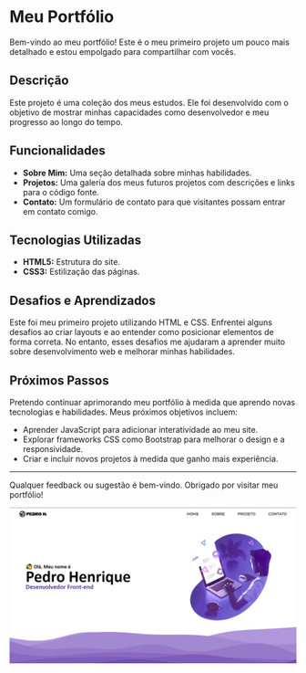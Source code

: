 # Meu Portfólio

Bem-vindo ao meu portfólio! Este é o meu primeiro projeto um pouco mais detalhado e estou empolgado para compartilhar com vocês.

## Descrição

Este projeto é uma coleção dos meus estudos. Ele foi desenvolvido com o objetivo de mostrar minhas capacidades como desenvolvedor e meu progresso ao longo do tempo.

## Funcionalidades

- **Sobre Mim:** Uma seção detalhada sobre minhas habilidades.
- **Projetos:** Uma galeria dos meus futuros projetos com descrições e links para o código fonte.
- **Contato:** Um formulário de contato para que visitantes possam entrar em contato comigo.

## Tecnologias Utilizadas

- **HTML5:** Estrutura do site.
- **CSS3:** Estilização das páginas.

## Desafios e Aprendizados

Este foi meu primeiro projeto utilizando HTML e CSS. Enfrentei alguns desafios ao criar layouts e ao entender como posicionar elementos de forma correta. No entanto, esses desafios me ajudaram a aprender muito sobre desenvolvimento web e melhorar minhas habilidades.

## Próximos Passos

Pretendo continuar aprimorando meu portfólio à medida que aprendo novas tecnologias e habilidades. Meus próximos objetivos incluem:

- Aprender JavaScript para adicionar interatividade ao meu site.
- Explorar frameworks CSS como Bootstrap para melhorar o design e a responsividade.
- Criar e incluir novos projetos à medida que ganho mais experiência.

---

Qualquer feedback ou sugestão é bem-vindo. Obrigado por visitar meu portfólio!

![Screenshot do Portfólio](screenshot.jpg)
